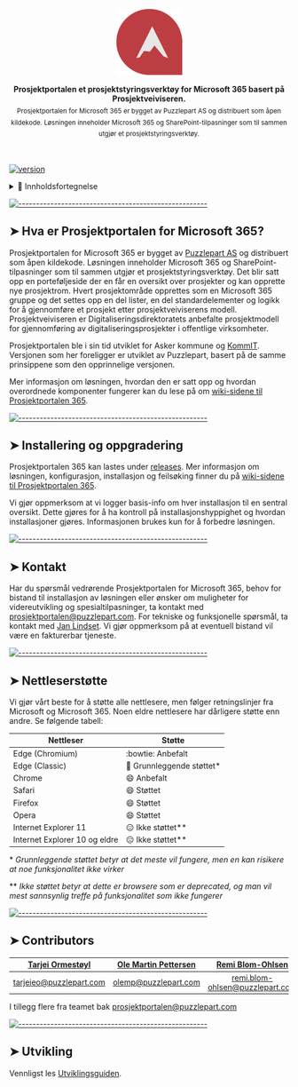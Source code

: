<!-- ⚠️ This README has been generated from the file(s) ".README" ⚠️--><p align="center">
  <img src="assets/pp365_logo.png" alt="Logo" width="119" height="119" />
</p> <p align="center">
  <b>Prosjektportalen et prosjektstyringsverktøy for Microsoft 365 basert på Prosjektveiviseren.</b></br>
  <sub>Prosjektportalen for Microsoft 365 er bygget av Puzzlepart AS og distribuert som åpen kildekode. Løsningen inneholder Microsoft 365 og SharePoint-tilpasninger som til sammen utgjør et prosjektstyringsverktøy.<sub>
</p>

<br />


[![version](https://img.shields.io/badge/version-1.10.0-green.svg)](https://semver.org)

<details>
<summary>📖 Innholdsfortegnelse</summary>
<br />

[![-----------------------------------------------------](https://raw.githubusercontent.com/andreasbm/readme/master/assets/lines/cut.png)](#table-of-contents)

## ➤ Table of Contents

* [➤ Hva er Prosjektportalen for Microsoft 365?](#-hva-er-prosjektportalen-for-microsoft-365)
* [➤ Installering og oppgradering](#-installering-og-oppgradering)
* [➤ Kontakt](#-kontakt)
* [➤ Nettleserstøtte](#-nettlesersttte)
* [➤ Contributors](#-contributors)
* [➤ Utvikling](#-utvikling)
</details>


[![-----------------------------------------------------](https://raw.githubusercontent.com/andreasbm/readme/master/assets/lines/cut.png)](#hva-er-prosjektportalen-for-microsoft-365)

## ➤ Hva er Prosjektportalen for Microsoft 365?

Prosjektportalen for Microsoft 365 er bygget av [Puzzlepart AS](http://www.puzzlepart.com) og distribuert som åpen kildekode. Løsningen inneholder Microsoft 365 og SharePoint-tilpasninger som til sammen utgjør et prosjektstyringsverktøy. Det blir satt opp en porteføljeside der en får en oversikt over prosjekter og kan opprette nye prosjektrom. Hvert prosjektområde opprettes som en Microsoft 365 gruppe og det settes opp en del lister, en del standardelementer og logikk for å gjennomføre et prosjekt etter prosjektveiviserens modell. Prosjektveiviseren er Digitaliseringsdirektoratets anbefalte prosjektmodell for gjennomføring av digitaliseringsprosjekter i offentlige virksomheter.

Prosjektportalen ble i sin tid utviklet for Asker kommune og [KommIT](http://www.ks.no/kommit). Versjonen som her foreligger er utviklet av Puzzlepart, basert på de samme prinsippene som den opprinnelige versjonen.

Mer informasjon om løsningen, hvordan den er satt opp og hvordan overordnede komponenter fungerer kan du lese på om [wiki-sidene til Prosjektportalen 365](https://github.com/Puzzlepart/prosjektportalen365/wiki).




[![-----------------------------------------------------](https://raw.githubusercontent.com/andreasbm/readme/master/assets/lines/cut.png)](#installering-og-oppgradering)

## ➤ Installering og oppgradering

Prosjektportalen 365 kan lastes under [releases](https://github.com/Puzzlepart/prosjektportalen365/releases/latest). Mer informasjon om løsningen, konfigurasjon, installasjon og feilsøking finner du på [wiki-sidene til Prosjektportalen 365](https://github.com/Puzzlepart/prosjektportalen365/wiki).

Vi gjør oppmerksom at vi logger basis-info om hver installasjon til en sentral oversikt. Dette gjøres for å ha kontroll på installasjonshyppighet og hvordan installasjoner gjøres. Informasjonen brukes kun for å forbedre løsningen.



[![-----------------------------------------------------](https://raw.githubusercontent.com/andreasbm/readme/master/assets/lines/cut.png)](#kontakt)

## ➤ Kontakt

Har du spørsmål vedrørende Prosjektportalen for Microsoft 365, behov for bistand til installasjon av løsningen eller ønsker om muligheter for videreutvikling og spesialtilpasninger, ta kontakt med [prosjektportalen@puzzlepart.com](mailto:prosjektportalen@puzzlepart.com). For tekniske og funksjonelle spørsmål, ta kontakt med [Jan Lindset](mailto:jan.lindset@puzzlepart.com). Vi gjør oppmerksom på at eventuell bistand vil være en fakturerbar tjeneste.



[![-----------------------------------------------------](https://raw.githubusercontent.com/andreasbm/readme/master/assets/lines/cut.png)](#nettlesersttte)

## ➤ Nettleserstøtte

Vi gjør vårt beste for å støtte alle nettlesere, men følger retningslinjer fra Microsoft og Microsoft 365. Noen eldre nettlesere har dårligere støtte enn andre. Se følgende tabell:

| Nettleser                     | Støtte                                         |
| ----------------------------- | ---------------------------------------------- |
| Edge (Chromium)               | :bowtie: Anbefalt                              |
| Edge (Classic)                | :slightly_smiling_face: Grunnleggende støttet* |
| Chrome                        | :smile: Anbefalt                                |
| Safari                        | :smile: Støttet                                |
| Firefox                       | :smile: Støttet                                |
| Opera                         | :smile: Støttet                                |
| Internet Explorer 11          | :expressionless: Ikke støttet**                |
| Internet Explorer 10 og eldre | :expressionless: Ikke støttet**                |

 \* _Grunnleggende støttet betyr at det meste vil fungere, men en kan risikere at noe funksjonalitet ikke virker_

 ** _Ikke støttet betyr at dette er browsere som er deprecated, og man vil mest sannsynlig treffe på funksjonalitet som ikke fungerer_



[![-----------------------------------------------------](https://raw.githubusercontent.com/andreasbm/readme/master/assets/lines/cut.png)](#contributors)

## ➤ Contributors
	

| [Tarjei Ormestøyl](undefined)                    | [Ole Martin Pettersen](undefined)                | [Remi Blom-Ohlsen](undefined)                    |
|:--------------------------------------------------:|:--------------------------------------------------:|:--------------------------------------------------:|
| [tarjeieo@puzzlepart.com](mailto:tarjeieo@puzzlepart.com) | [olemp@puzzlepart.com](mailto:olemp@puzzlepart.com) | [remi.blom-ohlsen@puzzlepart.com](mailto:remi.blom-ohlsen@puzzlepart.com) |


I tillegg flere fra teamet bak [prosjektportalen@puzzlepart.com](mailto:prosjektportalen@puzzlepart.com)



[![-----------------------------------------------------](https://raw.githubusercontent.com/andreasbm/readme/master/assets/lines/cut.png)](#utvikling)

## ➤ Utvikling

Vennligst les [Utviklingsguiden](./.development-guide/README.md).
